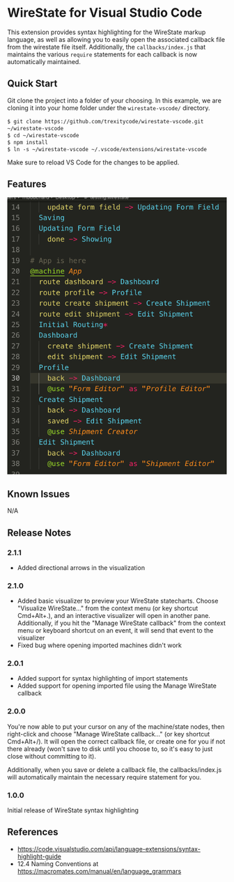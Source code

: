 # WireState for Visual Studio Code

This extension provides syntax highlighting for the WireState markup language,
as well as allowing you to easily open the associated callback file from the
wirestate file itself. Additionally, the `callbacks/index.js` that maintains
the various `require` statements for each callback is now automatically maintained.

## Quick Start

Git clone the project into a folder of your choosing. In this example, we are
cloning it into your home folder under the `wirestate-vscode/` directory.

```
$ git clone https://github.com/trexitycode/wirestate-vscode.git ~/wirestate-vscode
$ cd ~/wirestate-vscode
$ npm install
$ ln -s ~/wirestate-vscode ~/.vscode/extensions/wirestate-vscode
```

Make sure to reload VS Code for the changes to be applied.

## Features

![Syntax Highlighting](images/example1.png)

## Known Issues

N/A

## Release Notes

### 2.1.1

- Added directional arrows in the visualization

### 2.1.0

- Added basic visualizer to preview your WireState statecharts. Choose
"Visualize WireState..." from the context menu (or key shortcut Cmd+Alt+.), and
an interactive visualizer will open in another pane. Additionally, if you hit
the "Manage WireState callback" from the context menu or keyboard shortcut on
an event, it will send that event to the visualizer
- Fixed bug where opening imported machines didn't work

### 2.0.1

- Added support for syntax highlighting of import statements
- Added support for opening imported file using the Manage WireState callback

### 2.0.0

You're now able to put your cursor on any of the machine/state nodes, then
right-click and choose "Manage WireState callback..." (or key shortcut Cmd+Alt+/).
It will open the correct callback file, or create one for you if not there already (won't save to disk until you choose to, so it's easy to just close without committing to it).

Additionally, when you save or delete a callback file, the callbacks/index.js
will automatically maintain the necessary require statement for you.

### 1.0.0

Initial release of WireState syntax highlighting

## References

- https://code.visualstudio.com/api/language-extensions/syntax-highlight-guide
- 12.4 Naming Conventions at https://macromates.com/manual/en/language_grammars